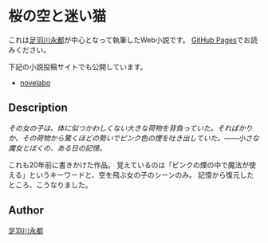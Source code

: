 桜の空と迷い猫
==============

これは[足羽川永都](https://github.com/8amjp)が中心となって執筆したWeb小説です。
[GitHub Pages](https://8amjp.github.io/sakura-no-sora-to-mayoineko/)でお読みください。

下記の小説投稿サイトでも公開しています。

* [novelabo](https://www.novelabo.com/my/books/2531)

## Description

*その女の子は、体に似つかわしくない大きな荷物を背負っていた。そればかりか、その荷物から驚くほどの勢いでピンク色の煙を吐き出していた。――小さな魔女とぼくの、ある日の記憶。*

これも20年前に書きかけた作品。
覚えているのは「ピンクの煙の中で魔法が使える」というキーワードと、空を飛ぶ女の子のシーンのみ。
記憶から復元したところ、こうなりました。

## Author

[足羽川永都](https://github.com/8amjp)
